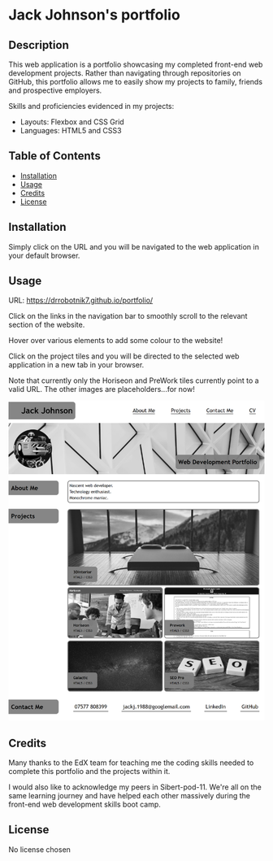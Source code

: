 # Jack Johnson's portfolio

## Description

This web application is a portfolio showcasing my completed front-end web development projects. Rather than navigating through repositories on GitHub, this portfolio allows me to easily show my projects to family, friends and prospective employers.

Skills and proficiencies evidenced in my projects:

- Layouts: Flexbox and CSS Grid
- Languages: HTML5 and CSS3

## Table of Contents

- [Installation](#installation)
- [Usage](#usage)
- [Credits](#credits)
- [License](#license)

## Installation

Simply click on the URL and you will be navigated to the web application in your default browser.

## Usage

URL: https://drrobotnik7.github.io/portfolio/

Click on the links in the navigation bar to smoothly scroll to the relevant section of the website.

Hover over various elements to add some colour to the website!

Click on the project tiles and you will be directed to the selected web application in a new tab in your browser.

Note that currently only the Horiseon and PreWork tiles currently point to a valid URL. The other images are placeholders...for now!

![Jack Johnson Portfolio Web Application](/assets/images/Web%20App%20Screenshot.png)

## Credits

Many thanks to the EdX team for teaching me the coding skills needed to complete this portfolio and the projects within it. 

I would also like to acknowledge my peers in Sibert-pod-11. We're all on the same learning journey and have helped each other massively during the front-end web development skills boot camp.

## License

No license chosen
